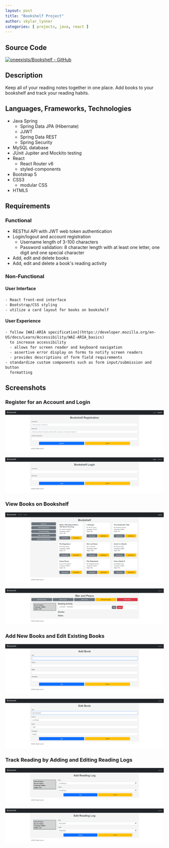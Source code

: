 ```yaml
---
layout: post
title: "Bookshelf Project"
author: skylar_lynner
categories: [ projects, java, react ]
---
```


## Source Code

[![oneexists/Bookshelf - GitHub](https://gh-card.dev/repos/oneexists/Bookshelf.svg)](https://github.com/oneexists/Bookshelf)

## Description

Keep all of your reading notes together in one place. Add books to your
bookshelf and track your reading habits.

## Languages, Frameworks, Technologies

- Java Spring
    - Spring Data JPA (Hibernate)
    - JJWT
    - Spring Data REST
    - Spring Security
- MySQL database
- JUnit Jupiter and Mockito testing
- React
    - React Router v6
    - styled-components
- Bootstrap 5
- CSS3
    - modular CSS
- HTML5

## Requirements

### Functional

- RESTful API with JWT web token authentication
- Login/logout and account registration
    - Username length of 3-100 characters
    - Password validation: 8 character length with at least one letter, one digit
      and one special character
- Add, edit and delete books
- Add, edit and delete a book's reading activity

### Non-Functional

#### User Interface

    - React front-end interface
    - Bootstrap/CSS styling
    - utilize a card layout for books on bookshelf

#### User Experience

    - follow [WAI-ARIA specification](https://developer.mozilla.org/en-US/docs/Learn/Accessibility/WAI-ARIA_basics)
      to increase accessibility
      - allows for screen reader and keyboard navigation
      - assertive error display on forms to notify screen readers
      - provides descriptions of form field requirements
    - standardize custom components such as form input/submission and button
      formatting

## Screenshots

### Register for an Account and Login

![Registration](../assets/images/bookshelf-screenshots/registration.png)

![Login](../assets/images/bookshelf-screenshots/login.png)

### View Books on Bookshelf

![Bookshelf](../assets/images/bookshelf-screenshots/bookshelf.png)

![View Book](../assets/images/bookshelf-screenshots/view-book.png)

### Add New Books and Edit Existing Books

![Add Book](../assets/images/bookshelf-screenshots/add-book.png)

![Edit Book](../assets/images/bookshelf-screenshots/edit-book.png)

### Track Reading by Adding and Editing Reading Logs

![Add Reading Activity](../assets/images/bookshelf-screenshots/add-reading-log.png)

![Edit Reading Activity](../assets/images/bookshelf-screenshots/edit-reading-log.png)
